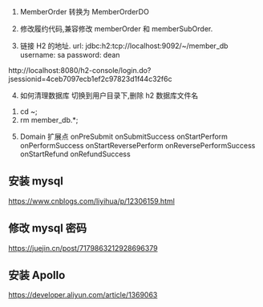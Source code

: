 
1. MemberOrder 转换为 MemberOrderDO
2. 修改履约代码,兼容修改 memberOrder 和 memberSubOrder.

3. 链接 H2 的地址.
url: jdbc:h2:tcp://localhost:9092/~/member_db
username: sa
password: dean 

 http://localhost:8080/h2-console/login.do?jsessionid=4ceb7097ecb1ef2c97823d1f44c32f6c

4. 如何清理数据库 
切换到用户目录下,删除 h2 数据库文件名
 1) cd ~;
 2) rm member_db.*;
 
 
5. Domain 扩展点
    onPreSubmit
    onSubmitSuccess
    onStartPerform
    onPerformSuccess
    onStartReversePerform
    onReversePerformSuccess
    onStartRefund
    onRefundSuccess
    
    
## 安装 mysql
https://www.cnblogs.com/liyihua/p/12306159.html

## 修改 mysql 密码
https://juejin.cn/post/7179863212928696379

## 安装 Apollo
https://developer.aliyun.com/article/1369063